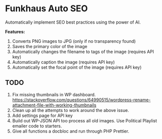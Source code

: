 # Funkhaus Auto SEO

Automatically implement SEO best practices using the power of AI.

**Features:**

1. Converts PNG images to JPG (only if no transparency found)
1. Saves the primary color of the image
1. Automatically changes the filename to tags of the image (requires API key)
1. Automatically caption the image (requires API key)
1. Automatically set the focal point of the image (requires API key)

## TODO

1.  Fix missing thumbnails in WP dashboard. https://stackoverflow.com/questions/64990515/wordpress-rename-attachment-file-with-working-thumbnails
1.  Clean up all the attempts to work around the above issue.
1.  Add settings page for API key
1.  Build out WP-JSON API too process all old images. Use Political Playlist emailer code to starters.
1.  Give all functions a docbloc and run through PHP Prettier.
